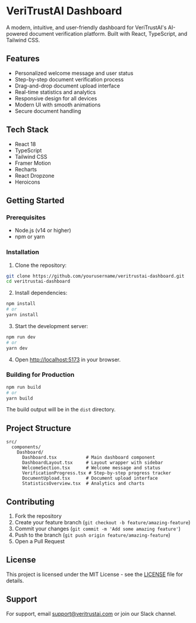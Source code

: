 # VeriTrustAI Dashboard

A modern, intuitive, and user-friendly dashboard for VeriTrustAI's AI-powered document verification platform. Built with React, TypeScript, and Tailwind CSS.

## Features

- Personalized welcome message and user status
- Step-by-step document verification process
- Drag-and-drop document upload interface
- Real-time statistics and analytics
- Responsive design for all devices
- Modern UI with smooth animations
- Secure document handling

## Tech Stack

- React 18
- TypeScript
- Tailwind CSS
- Framer Motion
- Recharts
- React Dropzone
- Heroicons

## Getting Started

### Prerequisites

- Node.js (v14 or higher)
- npm or yarn

### Installation

1. Clone the repository:
```bash
git clone https://github.com/yourusername/veritrustai-dashboard.git
cd veritrustai-dashboard
```

2. Install dependencies:
```bash
npm install
# or
yarn install
```

3. Start the development server:
```bash
npm run dev
# or
yarn dev
```

4. Open [http://localhost:5173](http://localhost:5173) in your browser.

### Building for Production

```bash
npm run build
# or
yarn build
```

The build output will be in the `dist` directory.

## Project Structure

```
src/
  components/
    Dashboard/
      Dashboard.tsx           # Main dashboard component
      DashboardLayout.tsx     # Layout wrapper with sidebar
      WelcomeSection.tsx      # Welcome message and status
      VerificationProgress.tsx # Step-by-step progress tracker
      DocumentUpload.tsx      # Document upload interface
      StatisticsOverview.tsx  # Analytics and charts
```

## Contributing

1. Fork the repository
2. Create your feature branch (`git checkout -b feature/amazing-feature`)
3. Commit your changes (`git commit -m 'Add some amazing feature'`)
4. Push to the branch (`git push origin feature/amazing-feature`)
5. Open a Pull Request

## License

This project is licensed under the MIT License - see the [LICENSE](LICENSE) file for details.

## Support

For support, email support@veritrustai.com or join our Slack channel.
